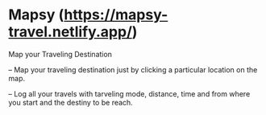 # Mapsy (https://mapsy-travel.netlify.app/)
Map your Traveling Destination

– Map your traveling destination just by clicking a particular location on the map.

– Log all your travels with tarveling mode, distance, time and from where you start and the destiny to be reach.
